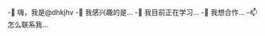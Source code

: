 -👋 嗨，我是@dhkjhv
-👀 我感兴趣的是...
-🌱 我目前正在学习...
-💞️ 我想合作...
-📫 怎么联系我...

<!---
dhkjhv/dhkjhv是a ✨ special ✨ 资源库，因为它的“README.md”(此文件)出现在GitHub配置文件中。
您可以单击“预览”链接查看所做的更改。
--->
